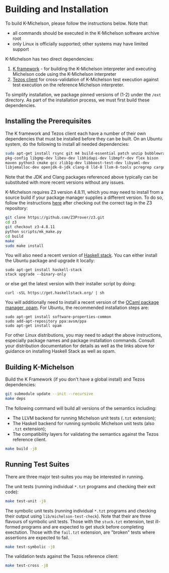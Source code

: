 Building and Installation
=========================

To build K-Michelson, please follow the instructions below. Note that:

- all commands should be executed in the K-Michelson software archive root
- only Linux is officially supported; other systems may have limited support

K-Michelson has two direct dependencies:

1. [K framework](https://github.com/kframework/k) - for building the K-Michelson
   interpreter and executing Michelson code using the K-Michelson interpreter
2. [Tezos client](http://tezos.gitlab.io/index.html) for cross-validation of
   K-Michelson test execution against test execution on the reference Michelson
   interpreter.

To simplify installation, we package pinned versions of (1-2) under the `/ext`
directory. As part of the installation process, we must first build these
dependencies.

Installing the Prerequisites
----------------------------

The K framework and Tezos client each have a number of their own dependencies
that must be installed before they can be built. On an Ubuntu system, do the
following to install all needed dependencies:

```sh
sudo apt-get install rsync git m4 build-essential patch unzip bubblewrap wget  \
pkg-config libgmp-dev libev-dev libhidapi-dev libmpfr-dev flex bison           \
maven python3 cmake gcc zlib1g-dev libboost-test-dev libyaml-dev               \
libjemalloc-dev openjdk-8-jdk clang-8 lld-8 llvm-8-tools pcregrep cargo
```

Note that the JDK and Clang packages referenced above typically can be
substituted with more recent versions without any issues.

K-Michelson requires Z3 version 4.8.11, which you may need to install from a
source build if your package manager supplies a different version. To do so,
follow the instructions
[here](https://github.com/Z3Prover/z3#building-z3-using-make-and-gccclang) after
checking out the correct tag in the Z3 repository:

```sh
git clone https://github.com/Z3Prover/z3.git
cd z3
git checkout z3-4.8.11
python scripts/mk_make.py
cd build
make
sudo make install
```

You will also need a recent version of
[Haskell stack](https://docs.haskellstack.org/en/stable/install_and_upgrade).
You can either install the Ubuntu package and upgrade it locally:

```
sudo apt-get install haskell-stack
stack upgrade --binary-only
```

or else get the latest version with their installer script by doing:

```
curl -sSL https://get.haskellstack.org/ | sh
```

You will additionally need to install a recent version of the
[OCaml package manager, opam](https://opam.ocaml.org/doc/Install.html). For
Ubuntu, the recommended installation steps are:

```
sudo apt-get install software-properties-common
sudo add-apt-repository ppa:avsm/ppa
sudo apt-get install opam
```

For other Linux distributions, you may need to adapt the above instructions,
especially package names and package installation commands.
Consult your distribution documentation for details as well as the links
above for guidance on installing Haskell Stack as well as opam.

Building K-Michelson
--------------------

Build the K Framework (if you don't have a global install) and Tezos
dependencies:

```sh
git submodule update --init --recursive
make deps
```

The following command will build all versions of the semantics including:

- The LLVM backend for running Michelson unit tests (`.tzt` extension);
- The Haskell backend for running symbolic Michelson unit tests (also `.tzt`
  extension);
- The compatibility layers for validating the semantics against the Tezos
  reference client.

```sh
make build -j8
```

Running Test Suites
-------------------

There are three major test-suites you may be interested in running.

The unit tests (running individual `*.tzt` programs and checking their exit
code):

```sh
make test-unit -j8
```

The symbolic unit tests (running individual `*.tzt` programs and checking their
output using `lib/michelson-test-check`). Note that their are three flavours of
symbolic unit tests. Those with the `stuck.tzt` extension, test ill-formed
programs and are expected to get stuck before completing exectution. Those with
the `fail.tzt` extension, are "broken" tests where assertions are expected to
fail.

```sh
make test-symbolic -j8
```

The validation tests against the Tezos reference client:

```sh
make test-cross -j8
```
